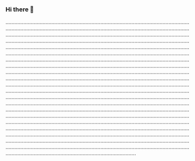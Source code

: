 ### Hi there 👋

....................................................................................................................................................................................................................................................................................................................................................................................................................................................................................................................................................................................................................................................................................................................................................................................................................................................................................................................................................................................................................................................................................................................................................................................................................................................................................................................................................................................................................................................................................................................................................................................................................................................................................................................................................................................................................................................................................................................................................................................................................................................................................................................................................................................................................................................................................................................................................................................................................................................................................................................................................................................................................................................................................................................................................................................................